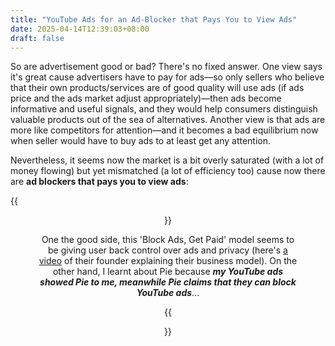 ```yaml
---
title: "YouTube Ads for an Ad-Blocker that Pays You to View Ads"
date: 2025-04-14T12:39:03+08:00
draft: false
---
```


So are advertisement good or bad? There's no fixed answer. One view says it's great cause advertisers have to pay for ads—so only sellers who believe that their own products/services are of good quality will use ads (if ads price and the ads market adjust appropriately)—then ads become informative and useful signals, and they would help consumers distinguish valuable products out of the sea of alternatives. Another view is that ads are more like competitors for attention—and it becomes a bad equilibrium now when seller would have to buy ads to at least get any attention.

Nevertheless, it seems now the market is a bit overly saturated (with a lot of money flowing) but yet mismatched (a lot of efficiency too) cause now there are **ad blockers that pays you to view ads**:

{{<figure align="center" src="/google_ad_gossip/paid_ad_blocker.jpeg" caption="Pie Ad Blocker: Browse ad-free with Pie Adblock and earn cash rewards for the ads you choose to see." width="100%">}}

One the good side, this 'Block Ads, Get Paid' model seems to be giving user back control over ads and privacy (here's [a video](https://youtu.be/S1qO7vn4Us8?si=NMu5FVJOZ3r855Sz) of their founder explaining their business model). On the other hand, I learnt about Pie because ***my YouTube ads showed Pie to me, meanwhile Pie claims that they can block YouTube ads***...

{{<figure align="center" src="/google_ad_gossip/excuse_me.jpeg" caption="" width="50%">}}
